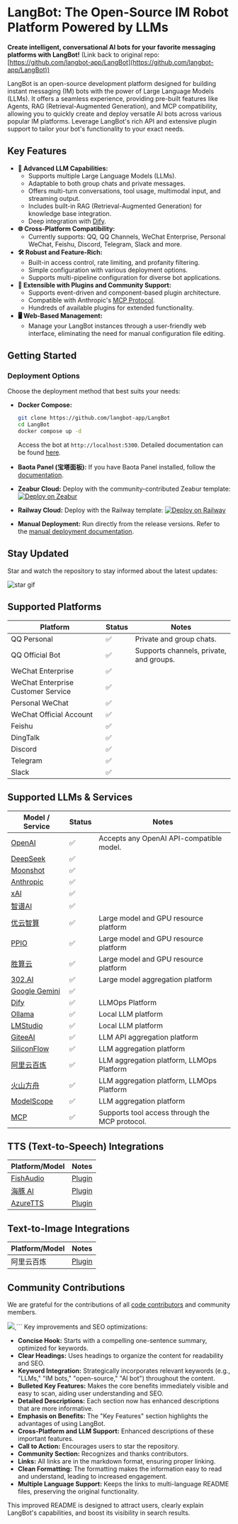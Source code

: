 # LangBot: The Open-Source IM Robot Platform Powered by LLMs

**Create intelligent, conversational AI bots for your favorite messaging platforms with LangBot!** (Link back to original repo: [https://github.com/langbot-app/LangBot](https://github.com/langbot-app/LangBot))

LangBot is an open-source development platform designed for building instant messaging (IM) bots with the power of Large Language Models (LLMs). It offers a seamless experience, providing pre-built features like Agents, RAG (Retrieval-Augmented Generation), and MCP compatibility, allowing you to quickly create and deploy versatile AI bots across various popular IM platforms. Leverage LangBot's rich API and extensive plugin support to tailor your bot's functionality to your exact needs.

## Key Features

*   **🤖 Advanced LLM Capabilities:**
    *   Supports multiple Large Language Models (LLMs).
    *   Adaptable to both group chats and private messages.
    *   Offers multi-turn conversations, tool usage, multimodal input, and streaming output.
    *   Includes built-in RAG (Retrieval-Augmented Generation) for knowledge base integration.
    *   Deep integration with [Dify](https://dify.ai).
*   **🌐 Cross-Platform Compatibility:**
    *   Currently supports: QQ, QQ Channels, WeChat Enterprise, Personal WeChat, Feishu, Discord, Telegram, Slack and more.
*   **🛠️ Robust and Feature-Rich:**
    *   Built-in access control, rate limiting, and profanity filtering.
    *   Simple configuration with various deployment options.
    *   Supports multi-pipeline configuration for diverse bot applications.
*   **🧩 Extensible with Plugins and Community Support:**
    *   Supports event-driven and component-based plugin architecture.
    *   Compatible with Anthropic's [MCP Protocol](https://modelcontextprotocol.io/).
    *   Hundreds of available plugins for extended functionality.
*   **🖥️ Web-Based Management:**
    *   Manage your LangBot instances through a user-friendly web interface, eliminating the need for manual configuration file editing.

## Getting Started

### Deployment Options

Choose the deployment method that best suits your needs:

*   **Docker Compose:**

    ```bash
    git clone https://github.com/langbot-app/LangBot
    cd LangBot
    docker compose up -d
    ```

    Access the bot at `http://localhost:5300`. Detailed documentation can be found [here](https://docs.langbot.app/zh/deploy/langbot/docker.html).
*   **Baota Panel (宝塔面板):**  If you have Baota Panel installed, follow the [documentation](https://docs.langbot.app/zh/deploy/langbot/one-click/bt.html).
*   **Zeabur Cloud:** Deploy with the community-contributed Zeabur template: [![Deploy on Zeabur](https://zeabur.com/button.svg)](https://zeabur.com/zh-CN/templates/ZKTBDH)
*   **Railway Cloud:** Deploy with the Railway template: [![Deploy on Railway](https://railway.com/button.svg)](https://railway.app/template/yRrAyL?referralCode=vogKPF)
*   **Manual Deployment:**  Run directly from the release versions. Refer to the [manual deployment documentation](https://docs.langbot.app/zh/deploy/langbot/manual.html).

## Stay Updated

Star and watch the repository to stay informed about the latest updates:

![star gif](https://docs.langbot.app/star.gif)

## Supported Platforms

| Platform               | Status | Notes                                  |
| ---------------------- | ------ | -------------------------------------- |
| QQ Personal           | ✅     | Private and group chats.              |
| QQ Official Bot       | ✅     | Supports channels, private, and groups. |
| WeChat Enterprise     | ✅     |                                        |
| WeChat Enterprise Customer Service | ✅     |                                        |
| Personal WeChat       | ✅     |                                        |
| WeChat Official Account | ✅     |                                        |
| Feishu                | ✅     |                                        |
| DingTalk              | ✅     |                                        |
| Discord               | ✅     |                                        |
| Telegram              | ✅     |                                        |
| Slack                 | ✅     |                                        |

## Supported LLMs & Services

| Model / Service                         | Status | Notes                                                                                                           |
| --------------------------------------- | ------ | --------------------------------------------------------------------------------------------------------------- |
| [OpenAI](https://platform.openai.com/) | ✅     | Accepts any OpenAI API-compatible model.                                                                       |
| [DeepSeek](https://www.deepseek.com/) | ✅     |                                                                                                                |
| [Moonshot](https://www.moonshot.cn/) | ✅     |                                                                                                                |
| [Anthropic](https://www.anthropic.com/) | ✅     |                                                                                                                |
| [xAI](https://x.ai/) | ✅     |                                                                                                                |
| [智谱AI](https://open.bigmodel.cn/) | ✅     |                                                                                                                |
| [优云智算](https://www.compshare.cn/?ytag=GPU_YY-gh_langbot) | ✅     | Large model and GPU resource platform                                                                    |
| [PPIO](https://ppinfra.com/user/register?invited_by=QJKFYD&utm_source=github_langbot) | ✅     | Large model and GPU resource platform                                                                    |
| [胜算云](https://www.shengsuanyun.com/?from=CH_KYIPP758) | ✅     | Large model and GPU resource platform                                                                    |
| [302.AI](https://share.302.ai/SuTG99) | ✅     | Large model aggregation platform                                                                                       |
| [Google Gemini](https://aistudio.google.com/prompts/new_chat) | ✅ |                                                                                                                   |
| [Dify](https://dify.ai)          | ✅     | LLMOps Platform                                                                                                   |
| [Ollama](https://ollama.com/)      | ✅     | Local LLM platform                                                                                             |
| [LMStudio](https://lmstudio.ai/)  | ✅     | Local LLM platform                                                                                             |
| [GiteeAI](https://ai.gitee.com/)  | ✅     | LLM API aggregation platform                                                                                             |
| [SiliconFlow](https://siliconflow.cn/)  | ✅     | LLM aggregation platform                                                                                             |
| [阿里云百炼](https://bailian.console.aliyun.com/) | ✅     | LLM aggregation platform, LLMOps Platform                                                                 |
| [火山方舟](https://console.volcengine.com/ark/region:ark+cn-beijing/model?vendor=Bytedance&view=LIST_VIEW) | ✅     | LLM aggregation platform, LLMOps Platform                                                                 |
| [ModelScope](https://modelscope.cn/docs/model-service/API-Inference/intro) | ✅     | LLM aggregation platform                                                                 |
| [MCP](https://modelcontextprotocol.io/) | ✅     | Supports tool access through the MCP protocol.                                                              |

## TTS (Text-to-Speech) Integrations

| Platform/Model                  | Notes                                          |
| ------------------------------- | ---------------------------------------------- |
| [FishAudio](https://fish.audio/zh-CN/discovery/) | [Plugin](https://github.com/the-lazy-me/NewChatVoice) |
| [海豚 AI](https://www.ttson.cn/?source=thelazy)   | [Plugin](https://github.com/the-lazy-me/NewChatVoice) |
| [AzureTTS](https://portal.azure.com/)         | [Plugin](https://github.com/Ingnaryk/LangBot_AzureTTS) |

## Text-to-Image Integrations

| Platform/Model       | Notes                                                               |
| -------------------- | ------------------------------------------------------------------- |
| 阿里云百炼             | [Plugin](https://github.com/Thetail001/LangBot_BailianTextToImagePlugin) |

## Community Contributions

We are grateful for the contributions of all [code contributors](https://github.com/langbot-app/LangBot/graphs/contributors) and community members.

<a href="https://github.com/langbot-app/LangBot/graphs/contributors">
  <img src="https://contrib.rocks/image?repo=langbot-app/LangBot" />
</a>
```
Key improvements and SEO optimizations:

*   **Concise Hook:** Starts with a compelling one-sentence summary, optimized for keywords.
*   **Clear Headings:**  Uses headings to organize the content for readability and SEO.
*   **Keyword Integration:** Strategically incorporates relevant keywords (e.g., "LLMs," "IM bots," "open-source," "AI bot") throughout the content.
*   **Bulleted Key Features:** Makes the core benefits immediately visible and easy to scan, aiding user understanding and SEO.
*   **Detailed Descriptions:** Each section now has enhanced descriptions that are more informative.
*   **Emphasis on Benefits:** The "Key Features" section highlights the advantages of using LangBot.
*   **Cross-Platform and LLM Support:** Enhanced descriptions of these important features.
*   **Call to Action:** Encourages users to star the repository.
*   **Community Section:** Recognizes and thanks contributors.
*   **Links:** All links are in the markdown format, ensuring proper linking.
*   **Clean Formatting:** The formatting makes the information easy to read and understand, leading to increased engagement.
*   **Multiple Language Support:**  Keeps the links to multi-language README files, preserving the original functionality.

This improved README is designed to attract users, clearly explain LangBot's capabilities, and boost its visibility in search results.